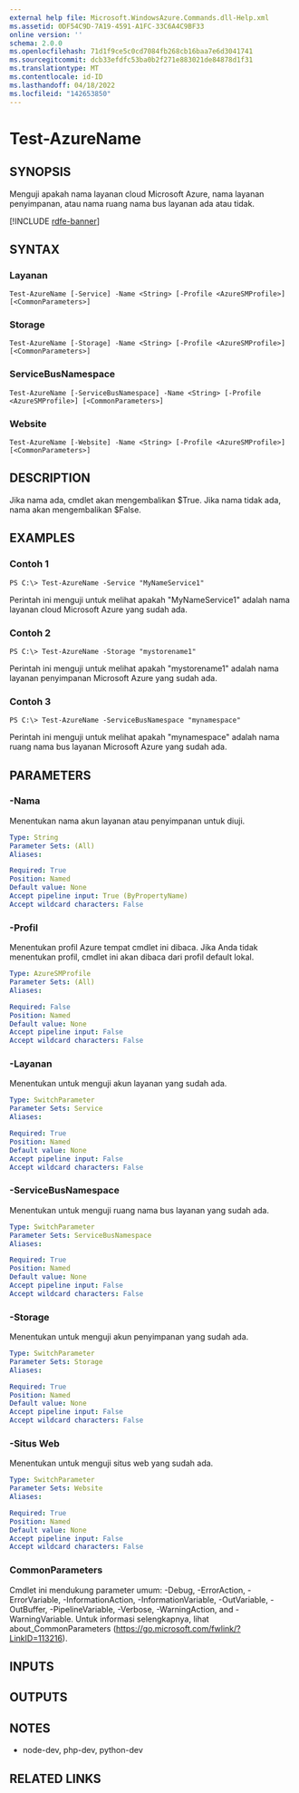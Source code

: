 ```yaml
---
external help file: Microsoft.WindowsAzure.Commands.dll-Help.xml
ms.assetid: 0DF54C9D-7A19-4591-A1FC-33C6A4C9BF33
online version: ''
schema: 2.0.0
ms.openlocfilehash: 71d1f9ce5c0cd7084fb268cb16baa7e6d3041741
ms.sourcegitcommit: dcb33efdfc53ba0b2f271e883021de84878d1f31
ms.translationtype: MT
ms.contentlocale: id-ID
ms.lasthandoff: 04/18/2022
ms.locfileid: "142653850"
---
```

# Test-AzureName

## SYNOPSIS
Menguji apakah nama layanan cloud Microsoft Azure, nama layanan penyimpanan, atau nama ruang nama bus layanan ada atau tidak.

[!INCLUDE [rdfe-banner](../../includes/rdfe-banner.md)]

## SYNTAX

### Layanan
```
Test-AzureName [-Service] -Name <String> [-Profile <AzureSMProfile>] [<CommonParameters>]
```

### Storage
```
Test-AzureName [-Storage] -Name <String> [-Profile <AzureSMProfile>] [<CommonParameters>]
```

### ServiceBusNamespace
```
Test-AzureName [-ServiceBusNamespace] -Name <String> [-Profile <AzureSMProfile>] [<CommonParameters>]
```

### Website
```
Test-AzureName [-Website] -Name <String> [-Profile <AzureSMProfile>] [<CommonParameters>]
```

## DESCRIPTION
Jika nama ada, cmdlet akan mengembalikan $True.
Jika nama tidak ada, nama akan mengembalikan $False.

## EXAMPLES

### Contoh 1
```
PS C:\> Test-AzureName -Service "MyNameService1"
```

Perintah ini menguji untuk melihat apakah "MyNameService1" adalah nama layanan cloud Microsoft Azure yang sudah ada.

### Contoh 2
```
PS C:\> Test-AzureName -Storage "mystorename1"
```

Perintah ini menguji untuk melihat apakah "mystorename1" adalah nama layanan penyimpanan Microsoft Azure yang sudah ada.

### Contoh 3
```
PS C:\> Test-AzureName -ServiceBusNamespace "mynamespace"
```

Perintah ini menguji untuk melihat apakah "mynamespace" adalah nama ruang nama bus layanan Microsoft Azure yang sudah ada.

## PARAMETERS

### -Nama
Menentukan nama akun layanan atau penyimpanan untuk diuji.

```yaml
Type: String
Parameter Sets: (All)
Aliases: 

Required: True
Position: Named
Default value: None
Accept pipeline input: True (ByPropertyName)
Accept wildcard characters: False
```

### -Profil
Menentukan profil Azure tempat cmdlet ini dibaca.
Jika Anda tidak menentukan profil, cmdlet ini akan dibaca dari profil default lokal.

```yaml
Type: AzureSMProfile
Parameter Sets: (All)
Aliases: 

Required: False
Position: Named
Default value: None
Accept pipeline input: False
Accept wildcard characters: False
```

### -Layanan
Menentukan untuk menguji akun layanan yang sudah ada.

```yaml
Type: SwitchParameter
Parameter Sets: Service
Aliases: 

Required: True
Position: Named
Default value: None
Accept pipeline input: False
Accept wildcard characters: False
```

### -ServiceBusNamespace
Menentukan untuk menguji ruang nama bus layanan yang sudah ada.

```yaml
Type: SwitchParameter
Parameter Sets: ServiceBusNamespace
Aliases: 

Required: True
Position: Named
Default value: None
Accept pipeline input: False
Accept wildcard characters: False
```

### -Storage
Menentukan untuk menguji akun penyimpanan yang sudah ada.

```yaml
Type: SwitchParameter
Parameter Sets: Storage
Aliases: 

Required: True
Position: Named
Default value: None
Accept pipeline input: False
Accept wildcard characters: False
```

### -Situs Web
Menentukan untuk menguji situs web yang sudah ada.

```yaml
Type: SwitchParameter
Parameter Sets: Website
Aliases: 

Required: True
Position: Named
Default value: None
Accept pipeline input: False
Accept wildcard characters: False
```

### CommonParameters
Cmdlet ini mendukung parameter umum: -Debug, -ErrorAction, -ErrorVariable, -InformationAction, -InformationVariable, -OutVariable, -OutBuffer, -PipelineVariable, -Verbose, -WarningAction, and -WarningVariable. Untuk informasi selengkapnya, lihat about_CommonParameters (https://go.microsoft.com/fwlink/?LinkID=113216).

## INPUTS

## OUTPUTS

## NOTES
* node-dev, php-dev, python-dev

## RELATED LINKS

